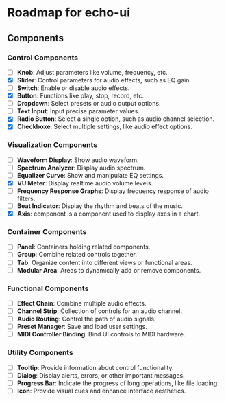 # Roadmap for echo-ui

## Components

### Control Components

- [ ] **Knob**: Adjust parameters like volume, frequency, etc.
- [x] **Slider**: Control parameters for audio effects, such as EQ gain.
- [ ] **Switch**: Enable or disable audio effects.
- [x] **Button**: Functions like play, stop, record, etc.
- [ ] **Dropdown**: Select presets or audio output options.
- [ ] **Text Input**: Input precise parameter values.
- [x] **Radio Button**: Select a single option, such as audio channel selection.
- [x] **Checkboxe**: Select multiple settings, like audio effect options.

### Visualization Components

- [ ] **Waveform Display**: Show audio waveform.
- [ ] **Spectrum Analyzer**: Display audio spectrum.
- [ ] **Equalizer Curve**: Show and manipulate EQ settings.
- [x] **VU Meter**: Display realtime audio volume levels.
- [ ] **Frequency Response Graphs**: Display frequency response of audio filters.
- [ ] **Beat Indicator**: Display the rhythm and beats of the music.
- [x] **Axis**: component is a component used to display axes in a chart.

### Container Components

- [ ] **Panel**: Containers holding related components.
- [ ] **Group**: Combine related controls together.
- [ ] **Tab**: Organize content into different views or functional areas.
- [ ] **Modular Area**: Areas to dynamically add or remove components.

### Functional Components

- [ ] **Effect Chain**: Combine multiple audio effects.
- [ ] **Channel Strip**: Collection of controls for an audio channel.
- [ ] **Audio Routing**: Control the path of audio signals.
- [ ] **Preset Manager**: Save and load user settings.
- [ ] **MIDI Controller Binding**: Bind UI controls to MIDI hardware.

### Utility Components

- [ ] **Tooltip**: Provide information about control functionality.
- [ ] **Dialog**: Display alerts, errors, or other important messages.
- [ ] **Progress Bar**: Indicate the progress of long operations, like file loading.
- [ ] **Icon**: Provide visual cues and enhance interface aesthetics.
